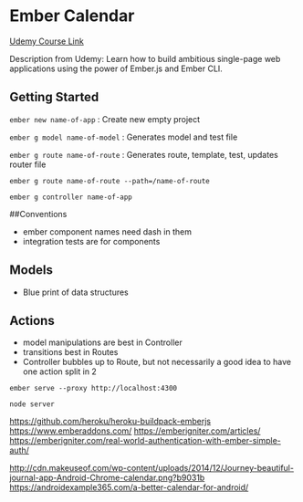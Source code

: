 # Ember Calendar
[Udemy Course Link](http://www.udemy.com/complete-ember-2-developer-course)

Description from Udemy: Learn how to build ambitious single-page web applications using the power of Ember.js and Ember CLI.

## Getting Started

`ember new name-of-app` : Create new empty project

`ember g model name-of-model` : Generates model and test file

`ember g route name-of-route` : Generates route, template, test, updates router file

`ember g route name-of-route --path=/name-of-route`

`ember g controller name-of-app`

##Conventions
- ember component names need dash in them
- integration tests are for components

## Models
- Blue print of data structures

## Actions
- model manipulations are best in Controller
- transitions best in Routes
- Controller bubbles up to Route, but not necessarily a good idea to have one action split in 2

```ember serve --proxy http://localhost:4300```

`node server`

https://github.com/heroku/heroku-buildpack-emberjs
https://www.emberaddons.com/
https://emberigniter.com/articles/
https://emberigniter.com/real-world-authentication-with-ember-simple-auth/

http://cdn.makeuseof.com/wp-content/uploads/2014/12/Journey-beautiful-journal-app-Android-Chrome-calendar.png?b9031b
https://androidexample365.com/a-better-calendar-for-android/
